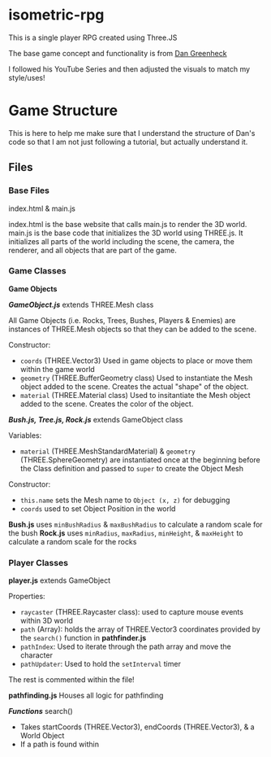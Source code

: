 # isometric-rpg

This is a single player RPG created using Three.JS

The base game concept and functionality is from [Dan Greenheck](https://www.youtube.com/@dangreenheck)

I followed his YouTube Series and then adjusted the visuals to match my style/uses!

# Game Structure

This is here to help me make sure that I understand the structure of Dan's code so that I am not just following a tutorial, but actually understand it.

## Files

### Base Files

index.html & main.js

index.html is the base website that calls main.js to render the 3D world.
main.js is the base code that initializes the 3D world using THREE.js. It initializes all parts of the world including the scene, the camera, the renderer, and all objects that are part of the game.

### Game Classes

**Game Objects**

**_GameObject.js_**
extends THREE.Mesh class

All Game Objects (i.e. Rocks, Trees, Bushes, Players & Enemies) are instances of THREE.Mesh objects so that they can be added to the scene.

Constructor:

-   `coords` (THREE.Vector3) Used in game objects to place or move them within the game world
-   `geometry` (THREE.BufferGeometry class) Used to instantiate the Mesh object added to the scene. Creates the actual "shape" of the object.
-   `material` (THREE.Material class) Used to insitantiate the Mesh object added to the scene. Creates the color of the object.

**_Bush.js, Tree.js, Rock.js_**
extends GameObject class

Variables:

-   `material` (THREE.MeshStandardMaterial) & `geometry` (THREE.SphereGeometry) are instantiated once at the beginning before the Class definition and passed to `super` to create the Object Mesh

Constructor:

-   `this.name` sets the Mesh name to `Object (x, z)` for debugging
-   `coords` used to set Object Position in the world

**Bush.js** uses `minBushRadius` & `maxBushRadius` to calculate a random scale for the bush
**Rock.js** uses `minRadius`, `maxRadius`, `minHeight`, & `maxHeight` to calculate a random scale for the rocks

### Player Classes

**player.js**
extends GameObject

Properties:

-   `raycaster` (THREE.Raycaster class): used to capture mouse events within 3D world
-   `path` (Array): holds the array of THREE.Vector3 coordinates provided by the `search()` function in **pathfinder.js**
-   `pathIndex`: Used to iterate through the path array and move the character
-   `pathUpdater`: Used to hold the `setInterval` timer

The rest is commented within the file!

**pathfinding.js**
Houses all logic for pathfinding

**_Functions_**
search()

-   Takes startCoords (THREE.Vector3), endCoords (THREE.Vector3), & a World Object
-   If a path is found within
